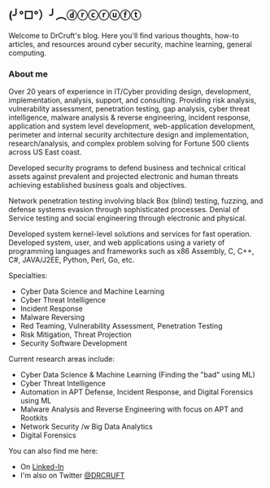 ## (╯°□°）╯︵ⓓⓡⓒⓡⓤⓕⓣ

Welcome to DrCruft's blog. Here you'll find various thoughts, how-to articles, and resources around cyber security, machine learning, general computing.

### About me

Over 20 years of experience in IT/Cyber providing design, development, implementation, analysis, support, and consulting. Providing risk analysis, vulnerability assessment, penetration testing, gap analysis, cyber threat intelligence, malware analysis & reverse engineering, incident response, application and system level development, web-application development, perimeter and internal security architecture design and implementation, research/analysis, and complex problem solving for Fortune 500 clients across US East coast.

Developed security programs to defend business and technical critical assets against prevalent and projected electronic and human threats achieving established business goals and objectives.

Network penetration testing involving black Box (blind) testing, fuzzing, and defense systems evasion through sophisticated processes. Denial of Service testing and social engineering through electronic and physical.

Developed system kernel-level solutions and services for fast operation. Developed system, user, and web applications using a variety of programming languages and frameworks such as x86 Assembly, C, C++, C#, JAVA/J2EE, Python, Perl, Go, etc.

Specialties: 
- Cyber Data Science and Machine Learning
- Cyber Threat Intelligence
- Incident Response
- Malware Reversing
- Red Teaming, Vulnerability Assessment, Penetration Testing
- Risk Mitigation, Threat Projection
- Security Software Development

Current research areas include:
- Cyber Data Science & Machine Learning (Finding the "bad" using ML)
- Cyber Threat Intelligence
- Automation in APT Defense, Incident Response, and Digital Forensics using ML
- Malware Analysis and Reverse Engineering with focus on APT and Rootkits
- Network Security /w Big Data Analytics
- Digital Forensics 

You can also find me here:
- On [Linked-In](https://www.linkedin.com/in/amintora/)
- I'm also on Twitter [@DRCRUFT](https://twitter.com/drcruft)
